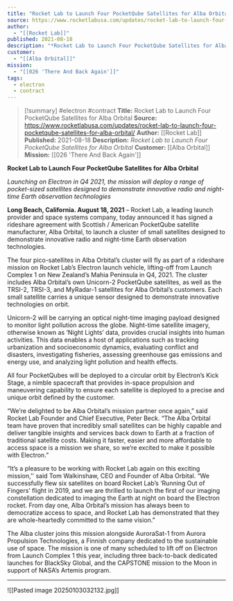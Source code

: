 ```yaml
---
title: "Rocket Lab to Launch Four PocketQube Satellites for Alba Orbital "
source: https://www.rocketlabusa.com/updates/rocket-lab-to-launch-four-pocketqube-satellites-for-alba-orbital/
author:
  - "[[Rocket Lab]]"
published: 2021-08-18
description: "*Rocket Lab to Launch Four PocketQube Satellites for Alba Orbital*"
customer:
  - "[[Alba Orbital]]"
mission:
  - "[[026 'There And Back Again']]"
tags:
  - electron
  - contract
---
```

>[!summary]
#electron #contract
**Title:** Rocket Lab to Launch Four PocketQube Satellites for Alba Orbital 
**Source:** https://www.rocketlabusa.com/updates/rocket-lab-to-launch-four-pocketqube-satellites-for-alba-orbital/
**Author:** [[Rocket Lab]]
**Published:** 2021-08-18
**Description:** *Rocket Lab to Launch Four PocketQube Satellites for Alba Orbital*
**Customer:** [[Alba Orbital]]
**Mission:** [[026 'There And Back Again']]

**Rocket Lab to Launch Four PocketQube Satellites for Alba Orbital**

*Launching on Electron in Q4 2021, the mission will deploy a range of pocket-sized satellites designed to demonstrate innovative radio and night-time Earth observation technologies*

**Long Beach, California. August 18, 2021** – Rocket Lab, a leading launch provider and space systems company, today announced it has signed a rideshare agreement with Scottish / American PocketQube satellite manufacturer, Alba Orbital, to launch a cluster of small satellites designed to demonstrate innovative radio and night-time Earth observation technologies. 

The four pico-satellites in Alba Orbital’s cluster will fly as part of a rideshare mission on Rocket Lab’s Electron launch vehicle, lifting-off from Launch Complex 1 on New Zealand’s Mahia Peninsula in Q4, 2021. The cluster includes Alba Orbital’s own Unicorn-2 PocketQube satellites, as well as the TRSI-2, TRSI-3, and MyRadar-1 satellites for Alba Orbital’s customers. Each small satellite carries a unique sensor designed to demonstrate innovative technologies on orbit.

Unicorn-2 will be carrying an optical night-time imaging payload designed to monitor light pollution across the globe. Night-time satellite imagery, otherwise known as ‘Night Lights’ data, provides crucial insights into human activities. This data enables a host of applications such as tracking urbanization and socioeconomic dynamics, evaluating conflict and disasters, investigating fisheries, assessing greenhouse gas emissions and energy use, and analyzing light pollution and health effects.

All four PocketQubes will be deployed to a circular orbit by Electron’s Kick Stage, a nimble spacecraft that provides in-space propulsion and maneuvering capability to ensure each satellite is deployed to a precise and unique orbit defined by the customer.  

“We’re delighted to be Alba Orbital’s mission partner once again,” said Rocket Lab Founder and Chief Executive, Peter Beck. “The Alba Orbital team have proven that incredibly small satellites can be highly capable and deliver tangible insights and services back down to Earth at a fraction of traditional satellite costs. Making it faster, easier and more affordable to access space is a mission we share, so we’re excited to make it possible with Electron.” 

“It’s a pleasure to be working with Rocket Lab again on this exciting mission,'' said Tom Walkinshaw, CEO and Founder of Alba Orbital. “We successfully flew six satellites on board Rocket Lab’s ‘Running Out of Fingers’ flight in 2019, and we are thrilled to launch the first of our imaging constellation dedicated to imaging the Earth at night on board the Electron rocket. From day one, Alba Orbital’s mission has always been to democratize access to space, and Rocket Lab has demonstrated that they are whole-heartedly committed to the same vision.”

The Alba cluster joins this mission alongside AuroraSat-1 from Aurora Propulsion Technologies, a Finnish company dedicated to the sustainable use of space. The mission is one of many scheduled to lift off on Electron from Launch Complex 1 this year, including three back-to-back dedicated launches for BlackSky Global, and the CAPSTONE mission to the Moon in support of NASA’s Artemis program. 

---
![[Pasted image 20250103032132.jpg]]